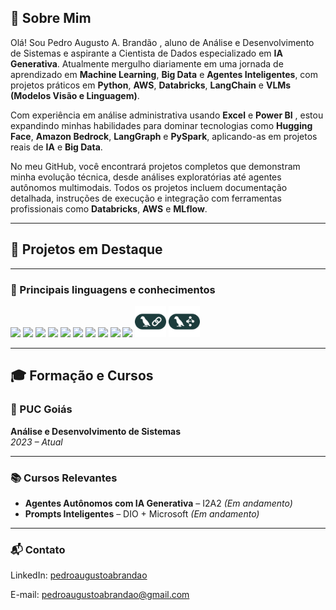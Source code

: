 ## 🚀 Sobre Mim

Olá! Sou Pedro Augusto A. Brandão , aluno de Análise e Desenvolvimento de Sistemas e aspirante a Cientista de Dados especializado em **IA Generativa**. Atualmente mergulho diariamente em uma jornada de aprendizado em **Machine Learning**, **Big Data** e **Agentes Inteligentes**, com projetos práticos em **Python**, **AWS**, **Databricks**, **LangChain** e **VLMs (Modelos Visão e Linguagem)**.

Com experiência em análise administrativa usando **Excel** e **Power BI** , estou expandindo minhas habilidades para dominar tecnologias como **Hugging Face**, **Amazon Bedrock**, **LangGraph** e **PySpark**, aplicando-as em projetos reais de **IA** e **Big Data**.

No meu GitHub, você encontrará projetos completos que demonstram minha evolução técnica, desde análises exploratórias até agentes autônomos multimodais. Todos os projetos incluem documentação detalhada, instruções de execução e integração com ferramentas profissionais como **Databricks**, **AWS** e **MLflow**.

---

## 💼 Projetos em Destaque

---
 
### 🌟 Principais linguagens e conhecimentos
  
<div>
<img src ="https://img.icons8.com/?size=100&id=l75OEUJkPAk4&format=png&color=000000" widht="50" height="50"/>
<img src ="https://img.icons8.com/?size=100&id=33039&format=png&color=000000" widht="50" height="50"/>
<img src ="https://img.icons8.com/?size=100&id=qYfwpsRXEcpc&format=png&color=000000" widht="50" height="50"/>
<img src ="https://img.icons8.com/?size=100&id=SruJhzn0nnLl&format=png&color=000000" widht="50" height="50"/>
<img src ="https://img.icons8.com/?size=100&id=Rffi8qeb2fK5&format=png&color=000000" widht="50" height="50"/>
<img src ="https://img.icons8.com/?size=100&id=J6KcaRLsTgpZ&format=png&color=000000" widht="50" height="50"/>
<img src ="https://img.icons8.com/?size=100&id=38561&format=png&color=000000" widht="50" height="50"/>
<img src ="https://img.icons8.com/?size=100&id=20906&format=png&color=000000" widht="50" height="50"/>
<img src ="https://img.icons8.com/?size=100&id=13654&format=png&color=000000" widht="50" height="50"/>
<img src ="https://img.icons8.com/?size=100&id=sop9ROXku5bb&format=png&color=000000" widht="50" height="50"/>
<img src ="https://github.com/PedroAABR/Icones/blob/main/assets/icons/langchain-color.png" widht="50" height="50"/>
<img src ="https://github.com/PedroAABR/Icones/blob/main/assets/icons/langgraph-color.png" widht="50" height="50"/>
</div>

---

## 🎓 Formação e Cursos

### 📘 PUC Goiás
**Análise e Desenvolvimento de Sistemas**  
*2023 – Atual*

---

### 📚 Cursos Relevantes
- **Agentes Autônomos com IA Generativa** – I2A2 *(Em andamento)*  
- **Prompts Inteligentes** – DIO + Microsoft *(Em andamento)*
  
---

### 📬 Contato
 
LinkedIn: [pedroaugustoabrandao](https://www.linkedin.com/in/pedroaugustoabrandao/)

E-mail: pedroaugustoabrandao@gmail.com

